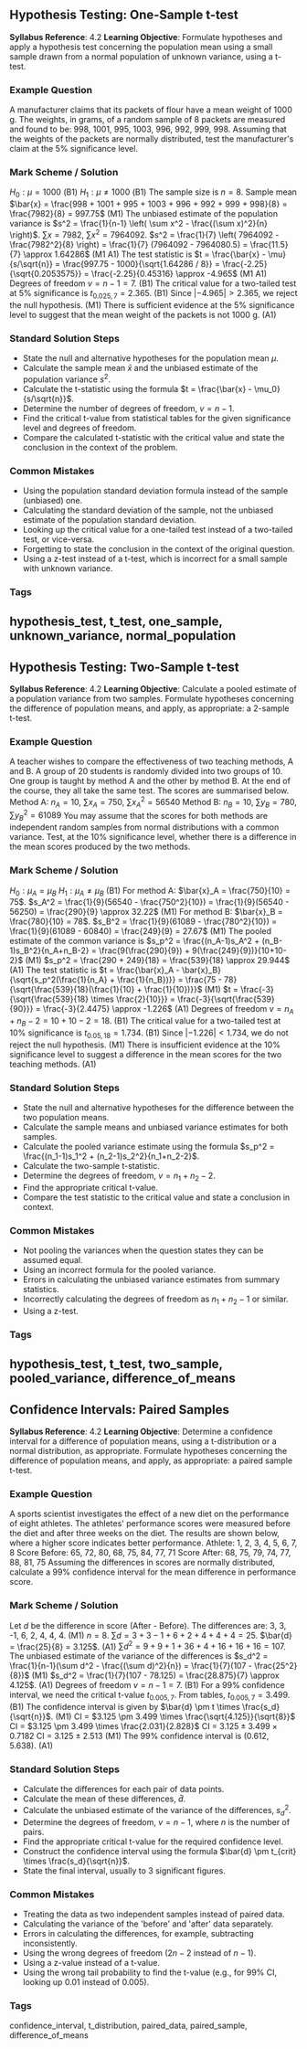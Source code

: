 ## Hypothesis Testing: One-Sample t-test
**Syllabus Reference**: 4.2
**Learning Objective**: Formulate hypotheses and apply a hypothesis test concerning the population mean using a small sample drawn from a normal population of unknown variance, using a t-test.
### Example Question
A manufacturer claims that its packets of flour have a mean weight of 1000 g. The weights, in grams, of a random sample of 8 packets are measured and found to be: 998, 1001, 995, 1003, 996, 992, 999, 998. Assuming that the weights of the packets are normally distributed, test the manufacturer's claim at the 5% significance level.
### Mark Scheme / Solution
$H_0: \mu = 1000$ (B1)
$H_1: \mu \neq 1000$ (B1)
The sample size is $n=8$.
Sample mean $\bar{x} = \frac{998 + 1001 + 995 + 1003 + 996 + 992 + 999 + 998}{8} = \frac{7982}{8} = 997.75$ (M1)
The unbiased estimate of the population variance is $s^2 = \frac{1}{n-1} \left( \sum x^2 - \frac{(\sum x)^2}{n} \right)$.
$\sum x = 7982$, $\sum x^2 = 7964092$.
$s^2 = \frac{1}{7} \left( 7964092 - \frac{7982^2}{8} \right) = \frac{1}{7} (7964092 - 7964080.5) = \frac{11.5}{7} \approx 1.64286$ (M1 A1)
The test statistic is $t = \frac{\bar{x} - \mu}{s/\sqrt{n}} = \frac{997.75 - 1000}{\sqrt{1.64286 / 8}} = \frac{-2.25}{\sqrt{0.2053575}} = \frac{-2.25}{0.45316} \approx -4.965$ (M1 A1)
Degrees of freedom $v = n-1 = 7$. (B1)
The critical value for a two-tailed test at 5% significance is $t_{0.025, 7} = 2.365$. (B1)
Since $|-4.965| > 2.365$, we reject the null hypothesis. (M1)
There is sufficient evidence at the 5% significance level to suggest that the mean weight of the packets is not 1000 g. (A1)
### Standard Solution Steps
- State the null and alternative hypotheses for the population mean $\mu$.
- Calculate the sample mean $\bar{x}$ and the unbiased estimate of the population variance $s^2$.
- Calculate the t-statistic using the formula $t = \frac{\bar{x} - \mu_0}{s/\sqrt{n}}$.
- Determine the number of degrees of freedom, $v = n-1$.
- Find the critical t-value from statistical tables for the given significance level and degrees of freedom.
- Compare the calculated t-statistic with the critical value and state the conclusion in the context of the problem.
### Common Mistakes
- Using the population standard deviation formula instead of the sample (unbiased) one.
- Calculating the standard deviation of the sample, not the unbiased estimate of the population standard deviation.
- Looking up the critical value for a one-tailed test instead of a two-tailed test, or vice-versa.
- Forgetting to state the conclusion in the context of the original question.
- Using a z-test instead of a t-test, which is incorrect for a small sample with unknown variance.
### Tags
hypothesis_test, t_test, one_sample, unknown_variance, normal_population
---
## Hypothesis Testing: Two-Sample t-test
**Syllabus Reference**: 4.2
**Learning Objective**: Calculate a pooled estimate of a population variance from two samples. Formulate hypotheses concerning the difference of population means, and apply, as appropriate: a 2-sample t-test.
### Example Question
A teacher wishes to compare the effectiveness of two teaching methods, A and B. A group of 20 students is randomly divided into two groups of 10. One group is taught by method A and the other by method B. At the end of the course, they all take the same test. The scores are summarised below.
Method A: $n_A = 10$, $\sum x_A = 750$, $\sum x_A^2 = 56540$
Method B: $n_B = 10$, $\sum y_B = 780$, $\sum y_B^2 = 61089$
You may assume that the scores for both methods are independent random samples from normal distributions with a common variance. Test, at the 10% significance level, whether there is a difference in the mean scores produced by the two methods.
### Mark Scheme / Solution
$H_0: \mu_A = \mu_B$
$H_1: \mu_A \neq \mu_B$ (B1)
For method A: $\bar{x}_A = \frac{750}{10} = 75$. $s_A^2 = \frac{1}{9}(56540 - \frac{750^2}{10}) = \frac{1}{9}(56540 - 56250) = \frac{290}{9} \approx 32.22$ (M1)
For method B: $\bar{x}_B = \frac{780}{10} = 78$. $s_B^2 = \frac{1}{9}(61089 - \frac{780^2}{10}) = \frac{1}{9}(61089 - 60840) = \frac{249}{9} = 27.67$ (M1)
The pooled estimate of the common variance is $s_p^2 = \frac{(n_A-1)s_A^2 + (n_B-1)s_B^2}{n_A+n_B-2} = \frac{9(\frac{290}{9}) + 9(\frac{249}{9})}{10+10-2}$ (M1)
$s_p^2 = \frac{290 + 249}{18} = \frac{539}{18} \approx 29.944$ (A1)
The test statistic is $t = \frac{\bar{x}_A - \bar{x}_B}{\sqrt{s_p^2(\frac{1}{n_A} + \frac{1}{n_B})}} = \frac{75 - 78}{\sqrt{\frac{539}{18}(\frac{1}{10} + \frac{1}{10})}}$ (M1)
$t = \frac{-3}{\sqrt{\frac{539}{18} \times \frac{2}{10}}} = \frac{-3}{\sqrt{\frac{539}{90}}} = \frac{-3}{2.4475} \approx -1.226$ (A1)
Degrees of freedom $v = n_A+n_B-2 = 10+10-2 = 18$. (B1)
The critical value for a two-tailed test at 10% significance is $t_{0.05, 18} = 1.734$. (B1)
Since $|-1.226| < 1.734$, we do not reject the null hypothesis. (M1)
There is insufficient evidence at the 10% significance level to suggest a difference in the mean scores for the two teaching methods. (A1)
### Standard Solution Steps
- State the null and alternative hypotheses for the difference between the two population means.
- Calculate the sample means and unbiased variance estimates for both samples.
- Calculate the pooled variance estimate using the formula $s_p^2 = \frac{(n_1-1)s_1^2 + (n_2-1)s_2^2}{n_1+n_2-2}$.
- Calculate the two-sample t-statistic.
- Determine the degrees of freedom, $v = n_1+n_2-2$.
- Find the appropriate critical t-value.
- Compare the test statistic to the critical value and state a conclusion in context.
### Common Mistakes
- Not pooling the variances when the question states they can be assumed equal.
- Using an incorrect formula for the pooled variance.
- Errors in calculating the unbiased variance estimates from summary statistics.
- Incorrectly calculating the degrees of freedom as $n_1+n_2-1$ or similar.
- Using a z-test.
### Tags
hypothesis_test, t_test, two_sample, pooled_variance, difference_of_means
---
## Confidence Intervals: Paired Samples
**Syllabus Reference**: 4.2
**Learning Objective**: Determine a confidence interval for a difference of population means, using a t-distribution or a normal distribution, as appropriate. Formulate hypotheses concerning the difference of population means, and apply, as appropriate: a paired sample t-test.
### Example Question
A sports scientist investigates the effect of a new diet on the performance of eight athletes. The athletes' performance scores were measured before the diet and after three weeks on the diet. The results are shown below, where a higher score indicates better performance.
Athlete: 1, 2, 3, 4, 5, 6, 7, 8
Score Before: 65, 72, 80, 68, 75, 84, 77, 71
Score After: 68, 75, 79, 74, 77, 88, 81, 75
Assuming the differences in scores are normally distributed, calculate a 99% confidence interval for the mean difference in performance score.
### Mark Scheme / Solution
Let $d$ be the difference in score (After - Before).
The differences are: 3, 3, -1, 6, 2, 4, 4, 4. (M1)
$n=8$.
$\sum d = 3+3-1+6+2+4+4+4 = 25$.
$\bar{d} = \frac{25}{8} = 3.125$. (A1)
$\sum d^2 = 9+9+1+36+4+16+16+16 = 107$.
The unbiased estimate of the variance of the differences is $s_d^2 = \frac{1}{n-1}(\sum d^2 - \frac{(\sum d)^2}{n}) = \frac{1}{7}(107 - \frac{25^2}{8})$ (M1)
$s_d^2 = \frac{1}{7}(107 - 78.125) = \frac{28.875}{7} \approx 4.125$. (A1)
Degrees of freedom $v = n-1 = 7$. (B1)
For a 99% confidence interval, we need the critical t-value $t_{0.005, 7}$.
From tables, $t_{0.005, 7} = 3.499$. (B1)
The confidence interval is given by $\bar{d} \pm t \times \frac{s_d}{\sqrt{n}}$. (M1)
CI = $3.125 \pm 3.499 \times \frac{\sqrt{4.125}}{\sqrt{8}}$
CI = $3.125 \pm 3.499 \times \frac{2.031}{2.828}$
CI = $3.125 \pm 3.499 \times 0.7182$
CI = $3.125 \pm 2.513$ (M1)
The 99% confidence interval is (0.612, 5.638). (A1)
### Standard Solution Steps
- Calculate the differences for each pair of data points.
- Calculate the mean of these differences, $\bar{d}$.
- Calculate the unbiased estimate of the variance of the differences, $s_d^2$.
- Determine the degrees of freedom, $v = n-1$, where $n$ is the number of pairs.
- Find the appropriate critical t-value for the required confidence level.
- Construct the confidence interval using the formula $\bar{d} \pm t_{crit} \times \frac{s_d}{\sqrt{n}}$.
- State the final interval, usually to 3 significant figures.
### Common Mistakes
- Treating the data as two independent samples instead of paired data.
- Calculating the variance of the 'before' and 'after' data separately.
- Errors in calculating the differences, for example, subtracting inconsistently.
- Using the wrong degrees of freedom ($2n-2$ instead of $n-1$).
- Using a z-value instead of a t-value.
- Using the wrong tail probability to find the t-value (e.g., for 99% CI, looking up 0.01 instead of 0.005).
### Tags
confidence_interval, t_distribution, paired_data, paired_sample, difference_of_means